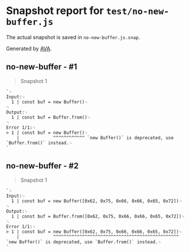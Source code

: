 # Snapshot report for `test/no-new-buffer.js`

The actual snapshot is saved in `no-new-buffer.js.snap`.

Generated by [AVA](https://avajs.dev).

## no-new-buffer - #1

> Snapshot 1

    `␊
    Input:␊
      1 | const buf = new Buffer()␊
    ␊
    Output:␊
      1 | const buf = Buffer.from()␊
    ␊
    Error 1/1:␊
    > 1 | const buf = new Buffer()␊
        |             ^^^^^^^^^^^^ `new Buffer()` is deprecated, use `Buffer.from()` instead.␊
    `

## no-new-buffer - #2

> Snapshot 1

    `␊
    Input:␊
      1 | const buf = new Buffer([0x62, 0x75, 0x66, 0x66, 0x65, 0x72])␊
    ␊
    Output:␊
      1 | const buf = Buffer.from([0x62, 0x75, 0x66, 0x66, 0x65, 0x72])␊
    ␊
    Error 1/1:␊
    > 1 | const buf = new Buffer([0x62, 0x75, 0x66, 0x66, 0x65, 0x72])␊
        |             ^^^^^^^^^^^^^^^^^^^^^^^^^^^^^^^^^^^^^^^^^^^^^^^^ `new Buffer()` is deprecated, use `Buffer.from()` instead.␊
    `
